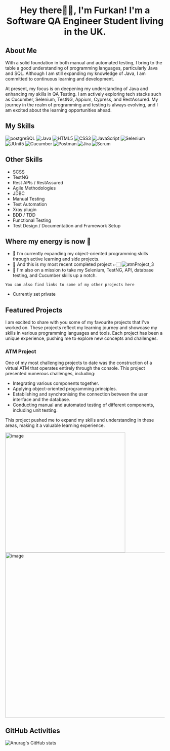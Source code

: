 <h1 align="center">
  Hey there👋🏻, I'm Furkan! I'm a Software QA Engineer Student living in the UK.
</h1>

<h2>About Me</h2>
<p>
  With a solid foundation in both manual and automated testing, I bring to the table a good understanding of programming languages, particularly Java and SQL. Although I am still expanding my knowledge of Java, I am committed to continuous learning and development.

At present, my focus is on deepening my understanding of Java and enhancing my skills in QA Testing. I am actively exploring tech stacks such as Cucumber, Selenium, TestNG, Appium, Cypress, and RestAssured. My journey in the realm of programming and testing is always evolving, and I am excited about the learning opportunities ahead.

</p>

<h2>My Skills</h2>

![postgreSQL](https://img.shields.io/badge/PostgreSQL-4169E1.svg?style=for-the-badge&logo=PostgreSQL&logoColor=white) ![Java](https://img.shields.io/badge/java-%23ED8B00.svg?style=for-the-badge&logo=openjdk&logoColor=white) ![HTML5](https://img.shields.io/badge/html5-%23E34F26.svg?style=for-the-badge&logo=html5&logoColor=white) ![CSS3](https://img.shields.io/badge/css3-%231572B6.svg?style=for-the-badge&logo=css3&logoColor=white) ![JavaScript](https://img.shields.io/badge/JavaScript-F7DF1E.svg?style=for-the-badge&logo=JavaScript&logoColor=black) ![Selenium](https://img.shields.io/badge/Selenium-43B02A.svg?style=for-the-badge&logo=Selenium&logoColor=white) ![JUnit5](https://img.shields.io/badge/JUnit5-25A162.svg?style=for-the-badge&logo=JUnit5&logoColor=white) ![Cucumber](https://img.shields.io/badge/Cucumber-23D96C.svg?style=for-the-badge&logo=Cucumber&logoColor=white) ![Postman](https://img.shields.io/badge/Postman-FF6C37.svg?style=for-the-badge&logo=Postman&logoColor=white) ![Jira](https://img.shields.io/badge/Jira-0052CC.svg?style=for-the-badge&logo=Jira&logoColor=white) ![Scrum](https://img.shields.io/badge/Scrum%20Alliance-009FDA.svg?style=for-the-badge&logo=Scrum-Alliance&logoColor=white)

<h2>Other Skills</h2>

- SCSS
- TestNG
- Rest APIs / RestAssured
- Agile Methodologies
- JDBC
- Manual Testing
- Test Automation
- Xray plugin
- BDD / TDD
- Functional Testing
- Test Design / Documentation and Framework Setup

<h2>Where my energy is now 🥳</h2>

- 🎉 I’m currently expanding my object-oriented programming skills through active learning and side projects.
- 🔭 And this is my most recent completed project 👉🏻 ![atmProject_3](https://github.com/de-furkan/atmProject_3)
- 🚀 I'm also on a mission to take my Selenium, TestNG, API, database testing, and Cucumber skills up a notch.

`You can also find links to some of my other projects here`

- Currently set private

<h2>Featured Projects</h2>
<p>
  I am excited to share with you some of my favourite projects that I've worked on. These projects reflect my learning journey and showcase my skills in various programming languages and tools. Each project has been a unique experience, pushing me to explore new concepts and challenges.
</p>

<h3>ATM Project</h3>

<p>
  One of my most challenging projects to date was the construction of a virtual ATM that operates entirely through the console. This project presented numerous challenges, including:

- Integrating various components together.
- Applying object-oriented programming principles.
- Establishing and synchronising the connection between the user interface and the database.
- Conducting manual and automated testing of different components, including unit testing.

This project pushed me to expand my skills and understanding in these areas, making it a valuable learning experience.

</p>

<img width="379" alt="image" src="https://github.com/de-furkan/de-furkan/assets/85889728/db3151d7-25c8-4419-a0cc-4cc52994230e">
<img width="522" alt="image" src="https://github.com/de-furkan/de-furkan/assets/85889728/6725555b-62c3-489f-8933-56c630177542">

<h2>GitHub Activities</h2>

![Anurag's GitHub stats](https://github-readme-stats.vercel.app/api?username=de-furkan&show_icons=true&theme=radical)

